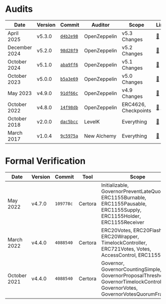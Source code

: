 # Audits

| Date          | Version | Commit                                                                           | Auditor      | Scope                | Links                                                       |
| ------------- | ------- | -------------------------------------------------------------------------------- | ------------ | -------------------- | ----------------------------------------------------------- |
| April 2025    | v5.3.0  | [`d4b2e98`](https://github.com/openzeppelin/openzeppelin-contracts/tree/d4b2e98) | OpenZeppelin | v5.3 Changes         | [🔗](./2025-04-v5.3.pdf)                                    |
| December 2024 | v5.2.0  | [`98d28f9`](https://github.com/openzeppelin/openzeppelin-contracts/tree/98d28f9) | OpenZeppelin | v5.2 Changes         | [🔗](./2024-12-v5.2.pdf)                                    |
| October 2024  | v5.1.0  | [`aba9ff6`](https://github.com/openzeppelin/openzeppelin-contracts/tree/aba9ff6) | OpenZeppelin | v5.1 Changes         | [🔗](./2024-10-v5.1.pdf)                                    |
| October 2023  | v5.0.0  | [`b5a3e69`](https://github.com/openzeppelin/openzeppelin-contracts/tree/b5a3e69) | OpenZeppelin | v5.0 Changes         | [🔗](./2023-10-v5.0.pdf)                                    |
| May 2023      | v4.9.0  | [`91df66c`](https://github.com/openzeppelin/openzeppelin-contracts/tree/91df66c) | OpenZeppelin | v4.9 Changes         | [🔗](./2023-05-v4.9.pdf)                                    |
| October 2022  | v4.8.0  | [`14f98db`](https://github.com/openzeppelin/openzeppelin-contracts/tree/14f98db) | OpenZeppelin | ERC4626, Checkpoints | [🔗](./2022-10-ERC4626.pdf) [🔗](./2022-10-Checkpoints.pdf) |
| October 2018  | v2.0.0  | [`dac5bcc`](https://github.com/openzeppelin/openzeppelin-contracts/tree/dac5bcc) | LevelK       | Everything           | [🔗](./2018-10.pdf)                                         |
| March 2017    | v1.0.4  | [`9c5975a`](https://github.com/openzeppelin/openzeppelin-contracts/tree/9c5975a) | New Alchemy  | Everything           | [🔗](./2017-03.md)                                          |

# Formal Verification

| Date         | Version | Commit    | Tool    | Scope                                                                                                                            | Links                                |
| ------------ | ------- | --------- | ------- | -------------------------------------------------------------------------------------------------------------------------------- | ------------------------------------ |
| May 2022     | v4.7.0  | `109778c` | Certora | Initializable, GovernorPreventLateQuorum, ERC1155Burnable, ERC1155Pausable, ERC1155Supply, ERC1155Holder, ERC1155Receiver        | [🔗](../certora/reports/2022-05.pdf) |
| March 2022   | v4.4.0  | `4088540` | Certora | ERC20Votes, ERC20FlashMint, ERC20Wrapper, TimelockController, ERC721Votes, Votes, AccessControl, ERC1155                         | [🔗](../certora/reports/2022-03.pdf) |
| October 2021 | v4.4.0  | `4088540` | Certora | Governor, GovernorCountingSimple, GovernorProposalThreshold, GovernorTimelockControl, GovernorVotes, GovernorVotesQuorumFraction | [🔗](../certora/reports/2021-10.pdf) |
